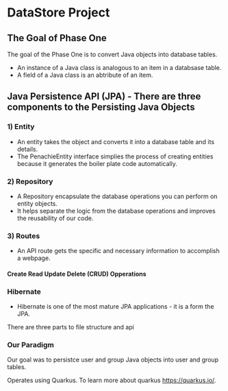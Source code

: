 # DataStore Project
## The Goal of Phase One
The goal of the Phase One is to convert Java objects into database tables. 
* An instance of a Java class is analogous to an item in a databsase table.
* A field of a Java class is an abtribute of an item.

## Java Persistence API (JPA) - There are three components to the Persisting Java Objects
### 1) Entity
* An entity takes the object and converts it into a database table and its details. 
* The PenachieEntity interface simplies the process of creating entities because it generates the boiler plate code automatically.
### 2) Repository
* A Repository encapsulate the database operations you can perform on entity objects. 
* It helps separate the logic from the database operations and improves the reusability of our code.
### 3) Routes
* An API route gets the specific and necessary information to accomplish a webpage.

#### Create Read Update Delete (CRUD) Opperations


### Hibernate 
* Hibernate is one of the most mature JPA applications - it is a form the JPA. 

There are three parts to file structure and api

### Our Paradigm
Our goal was to persistce user and group Java objects into user and group tables. 

Operates using Quarkus. To learn more about quarkus https://quarkus.io/.

